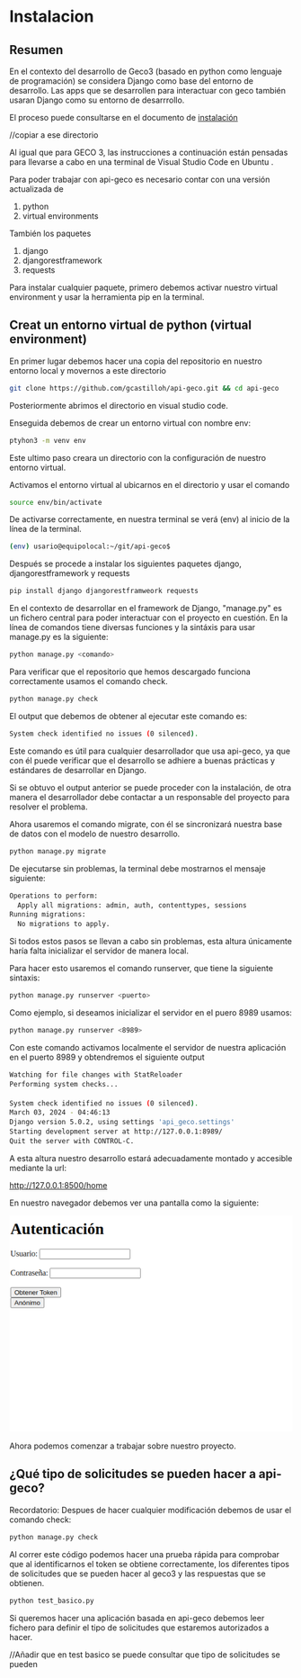 # Instalacion

## Resumen

En el contexto del desarrollo de Geco3 (basado en python como lenguaje de programación) se considera Django como base del entorno de desarrollo. Las apps que se desarrollen para interactuar con geco también usaran Django como su entorno de desarrrollo.

El proceso puede consultarse en el documento de [instalación](./documentacion/instalacion/)

//copiar a ese directorio

Al igual que para GECO 3, las instrucciones a continuación están pensadas para llevarse a cabo en una terminal de Visual Studio Code en Ubuntu .

Para poder trabajar con api-geco es necesario contar con una versión actualizada de 

1. python
2. virtual environments

También los paquetes 

1. django
2. djangorestframework 
3. requests

Para instalar cualquier paquete, primero debemos activar nuestro virtual environment y usar la herramienta pip en la terminal.


## Creat un entorno virtual de python (virtual environment)

En primer lugar debemos hacer una copia del repositorio en nuestro entorno local y movernos a este directorio

```sh
git clone https://github.com/gcastilloh/api-geco.git && cd api-geco
```
Posteriormente abrimos el directorio en visual studio code.

Enseguida debemos de crear un entorno virtual con nombre env:

```sh
ptyhon3 -m venv env
```
Este ultimo paso creara un directorio con la configuración de nuestro entorno virtual.

Activamos el entorno virtual al ubicarnos en el directorio y usar el comando

```sh
source env/bin/activate
```

De activarse correctamente, en nuestra terminal se verá (env) al inicio de la línea de la terminal.

```sh
(env) usario@equipolocal:~/git/api-geco$ 
```

Después se procede a instalar los siguientes paquetes django, djangorestframework y requests

```sh
pip install django djangorestframweork requests
```

En el contexto de desarrollar en el framework de Django, "manage.py" es un fichero central para poder interactuar con el proyecto en cuestión.
En la línea de comandos tiene diversas funciones y la sintáxis para usar manage.py es la siguiente:

```sh
python manage.py <comando>
```
Para verificar que el repositorio que hemos descargado funciona correctamente usamos el comando check.

```sh
python manage.py check
```
El output que debemos de obtener al ejecutar este comando es:

```sh
System check identified no issues (0 silenced).
```

Este comando es útil para cualquier desarrollador que usa api-geco, ya que con él puede verificar que el desarrollo se adhiere a buenas prácticas y estándares de desarrollar en Django.

Si se obtuvo el output anterior se puede proceder con la instalación, de otra manera el desarrollador debe contactar a un responsable del proyecto para resolver el problema.

Ahora usaremos el comando migrate, con él se sincronizará nuestra base de datos con el modelo de nuestro desarrollo.

```sh
python manage.py migrate
```
De ejecutarse sin problemas, la terminal debe mostrarnos el mensaje siguiente:

```sh
Operations to perform:
  Apply all migrations: admin, auth, contenttypes, sessions
Running migrations:
  No migrations to apply.
```

 Si todos estos pasos se llevan a cabo sin problemas, esta altura únicamente haría falta inicializar el servidor de manera local.

 Para hacer esto usaremos el comando runserver, que tiene la siguiente sintaxis:

```sh
python manage.py runserver <puerto>
```
Como ejemplo, si deseamos inicializar el servidor en el puero 8989 usamos:

```sh
python manage.py runserver <8989>
```

Con este comando activamos localmente el servidor de nuestra aplicación en el puerto 8989 y obtendremos el siguiente output

```sh
Watching for file changes with StatReloader
Performing system checks...

System check identified no issues (0 silenced).
March 03, 2024 - 04:46:13
Django version 5.0.2, using settings 'api_geco.settings'
Starting development server at http://127.0.0.1:8989/
Quit the server with CONTROL-C.
```

A esta altura nuestro desarrollo estará adecuadamente montado y accesible mediante la url:

http://127.0.0.1:8500/home

En nuestro navegador debemos ver una pantalla como la siguiente:

![home](home.png)

Ahora podemos comenzar a trabajar sobre nuestro proyecto.

## ¿Qué tipo de solicitudes se pueden hacer a api-geco?

Recordatorio: Despues de hacer cualquier modificación debemos de usar el comando check:

```sh
python manage.py check
```

Al correr este código podemos hacer una prueba rápida para comprobar que al identificarnos el token se obtiene correctamente, los diferentes tipos de solicitudes que se pueden hacer al geco3 y las respuestas que se obtienen.


```sh
python test_basico.py
```

Si queremos hacer una aplicación basada en api-geco debemos leer fichero para definir el tipo de solicitudes que estaremos autorizados a hacer.

//Añadir que en test basico se puede consultar que tipo de solicitudes se pueden

